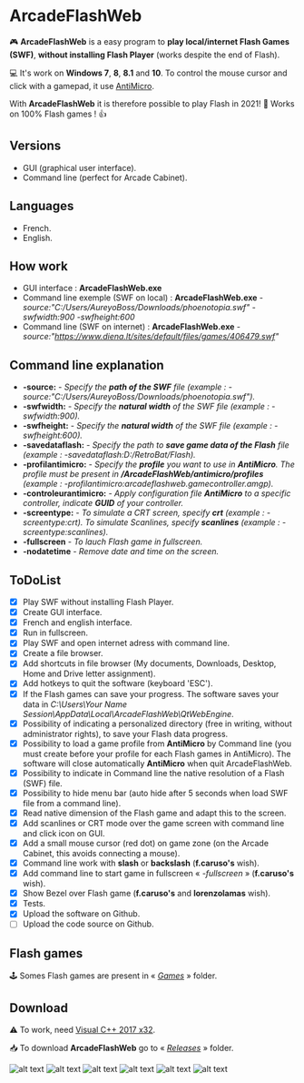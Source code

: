 # ArcadeFlashWeb
🎮 **ArcadeFlashWeb** is a easy program to **play local/internet Flash Games (SWF)**, **without installing Flash Player** (works despite the end of Flash).

💻 It's work on **Windows 7**, **8**, **8.1** and **10**. To control the mouse cursor and click with a gamepad, it use [AntiMicro](https://github.com/AntiMicro/antimicro "AntiMicro's Homepage").

With **ArcadeFlashWeb** it is therefore possible to play Flash in 2021! :tada:
Works on 100% Flash games ! 👍

## Versions
- GUI (graphical user interface).
- Command line (perfect for Arcade Cabinet).

## Languages
- French.
- English.

## How work
- GUI interface : **ArcadeFlashWeb.exe**
- Command line exemple (SWF on local) : **ArcadeFlashWeb.exe** *-source:"C:/Users/AureyoBoss/Downloads/phoenotopia.swf" -swfwidth:900 -swfheight:600*
- Command line (SWF on internet) : **ArcadeFlashWeb.exe** *-source:"https://www.diena.lt/sites/default/files/games/406479.swf"*

## Command line explanation
- **-source:** - *Specify the **path of the SWF** file (example : -source:"C:/Users/AureyoBoss/Downloads/phoenotopia.swf").*
- **-swfwidth:** - *Specify the **natural width** of the SWF file (example : -swfwidth:900).*
- **-swfheight:** - *Specify the **natural width** of the SWF file (example : -swfheight:600).*
- **-savedataflash:** - *Specify the path to **save game data of the Flash** file (example : -savedataflash:D:/RetroBat/Flash).*
- **-profilantimicro:** - *Specify the **profile** you want to use in **AntiMicro**. The profile must be present in **/ArcadeFlashWeb/antimicro/profiles** (example : -profilantimicro:arcadeflashweb.gamecontroller.amgp).*
- **-controleurantimicro:** - *Apply configuration file **AntiMicro** to a specific controller, indicate **GUID** of your controller.*
- **-screentype:** - *To simulate a CRT screen, specify **crt** (example : -screentype:crt). To simulate Scanlines, specify **scanlines** (example : -screentype:scanlines).*
- **-fullscreen** - *To lauch Flash game in fullscreen.*
- **-nodatetime** - *Remove date and time on the screen.*

## ToDoList
* [x] Play SWF without installing Flash Player.
* [x] Create GUI interface.
* [X] French and english interface.
* [x] Run in fullscreen.
* [x] Play SWF and open internet adress with command line.
* [x] Create a file browser.
* [x] Add shortcuts in file browser (My documents, Downloads, Desktop, Home and Drive letter assignment).
* [x] Add hotkeys to quit the software (keyboard 'ESC').
* [x] If the Flash games can save your progress. The software saves your data in *C:\Users\Your Name Session\AppData\Local\ArcadeFlashWeb\QtWebEngine*.
* [X] Possibility of indicating a personalized directory (free in writing, without administrator rights), to save your Flash data progress.
* [x] Possibility to load a game profile from **AntiMicro** by Command line (you must create before your profile for each Flash games in AntiMicro). The software will close automatically **AntiMicro** when quit ArcadeFlashWeb.
* [x] Possibility to indicate in Command line the native resolution of a Flash (SWF) file.
* [x] Possibility to hide menu bar (auto hide after 5 seconds when load SWF file from a command line).
* [X] Read native dimension of the Flash game and adapt this to the screen.
* [X] Add scanlines or CRT mode over the game screen with command line and click icon on GUI.
* [X] Add a small mouse cursor (red dot) on game zone (on the Arcade Cabinet, this avoids connecting a mouse).
* [X] Command line work with **slash** or **backslash** (**f.caruso's** wish).
* [X] Add command line to start game in fullscreen « *-fullscreen* » (**f.caruso's** wish).
* [X] Show Bezel over Flash game (**f.caruso's** and **lorenzolamas** wish).
* [X] Tests.
* [X] Upload the software on Github.
* [ ] Upload the code source on Github.

## Flash games
🕹 Somes Flash games are present in « *[Games](https://github.com/aureyoboss/ArcadeFlashWeb/tree/main/games "")* » folder.

## Download
⚠ To work, need [Visual C++ 2017 x32](https://support.microsoft.com/fr-fr/topic/derniers-t%C3%A9l%C3%A9chargements-pris-en-charge-de-visual-c-2647da03-1eea-4433-9aff-95f26a218cc0 "").

📥 To download **ArcadeFlashWeb** go to « *[Releases](https://github.com/aureyoboss/ArcadeFlashWeb/releases/tag/v1.0 "")* » folder.

![alt text](https://github.com/aureyoboss/ArcadeFlashWeb/blob/main/screenshots/ArcadeFlashWeb_07.jpg?raw=true)
![alt text](https://github.com/aureyoboss/ArcadeFlashWeb/blob/main/screenshots/ArcadeFlashWeb_08.jpg?raw=true)
![alt text](https://github.com/aureyoboss/ArcadeFlashWeb/blob/main/screenshots/ArcadeFlashWeb_09.jpg?raw=true)
![alt text](https://github.com/aureyoboss/ArcadeFlashWeb/blob/main/screenshots/ArcadeFlashWeb_10.jpg?raw=true)
![alt text](https://github.com/aureyoboss/ArcadeFlashWeb/blob/main/screenshots/ArcadeFlashWeb_11.jpg?raw=true)
![alt text](https://github.com/aureyoboss/ArcadeFlashWeb/blob/main/screenshots/ArcadeFlashWeb_06.jpg?raw=true)
